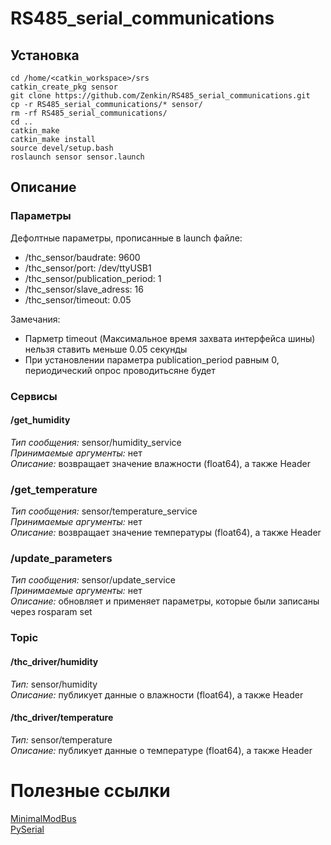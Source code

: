 # RS485_serial_communications

## Установка

    cd /home/<catkin_workspace>/srs
    catkin_create_pkg sensor
    git clone https://github.com/Zenkin/RS485_serial_communications.git   
    cp -r RS485_serial_communications/* sensor/
    rm -rf RS485_serial_communications/
    cd ..     
    catkin_make    
    catkin_make install
    source devel/setup.bash
    roslaunch sensor sensor.launch  
    
## Описание 

### Параметры

Дефолтные параметры, прописанные в launch файле:   
 * /thc_sensor/baudrate: 9600
 * /thc_sensor/port: /dev/ttyUSB1
 * /thc_sensor/publication_period: 1
 * /thc_sensor/slave_adress: 16
 * /thc_sensor/timeout: 0.05
 
Замечания:
* Парметр timeout (Максимальное время захвата интерфейса шины) нельзя ставить меньше 0.05 секунды
* При установлении параметра publication_period равным 0, периодический опрос проводитьсяне будет

### Сервисы

#### /get_humidity     
*Тип сообщения:* sensor/humidity_service     
*Принимаемые аргументы:* нет   
*Описание:* возвращает значение влажности (float64), а также Header   
### /get_temperature     
*Тип сообщения:* sensor/temperature_service    
*Принимаемые аргументы:* нет   
*Описание:* возвращает значение температуры (float64), а также Header   
### /update_parameters      
*Тип сообщения:* sensor/update_service   
*Принимаемые аргументы:* нет  
*Описание:* обновляет и применяет параметры, которые были записаны через rosparam set    

### Topic 

#### /thc_driver/humidity  
*Тип:* sensor/humidity   
*Описание:* публикует данные о влажности (float64), а также Header
#### /thc_driver/temperature   
*Тип:* sensor/temperature    
*Описание:* публикует данные о температуре (float64), а также Header    

# Полезные ссылки
[MinimalModBus](http://minimalmodbus.readthedocs.io/en/master/  "Ссылка")    
[PySerial](https://pyserial.readthedocs.io/en/latest/shortintro.html "Ссылка")     
